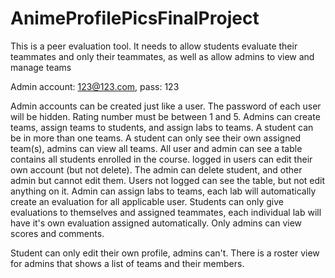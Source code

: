 # AnimeProfilePicsFinalProject
This is a peer evaluation tool. It needs to allow students evaluate their teammates and only their teammates, as well as allow admins to view and manage teams

Admin account: 123@123.com, pass: 123


Admin accounts can be created just like a user.
The password of each user will be hidden.
Rating number must be between 1 and 5.
Admins can create teams, assign teams to students, and assign labs to teams.
A student can be in more than one teams.
A student can only see their own assigned team(s), admins can view all teams.
All user and admin can see a table contains all students enrolled in the course. logged in users can edit their own account (but not delete). The admin can delete student, and other admin but cannot edit them. Users not logged can see the table, but not edit anything on it.
Admin can assign labs to teams, each lab will automatically create an evaluation for all applicable user.
Students can only give evaluations to themselves and assigned teammates, each individual lab will have it's own evaluation assigned automatically.
Only admins can view scores and comments.

Student can only edit their own profile, admins can't.
There is a roster view for admins that shows a list of teams and their members.
